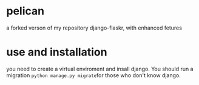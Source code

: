 # pelican
 a forked verson of my repository django-flaskr, with enhanced fetures
# use and installation
 you need to create a virtual enviroment and insall django. You should 
 run a migration ` python manage.py migrate `for those who don't know django. 

